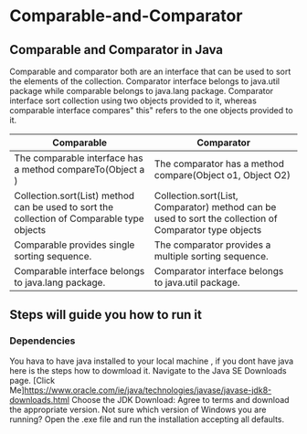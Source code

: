 # Comparable-and-Comparator

## Comparable and Comparator in Java

Comparable and comparator both are an interface that can be used to sort the elements of the collection. Comparator interface belongs to java.util package while comparable belongs to java.lang package. Comparator interface sort collection using two objects provided to it, whereas comparable interface compares" this" refers to the one objects provided to it.

Comparable | Comparator
------------ | -------------
The comparable interface has a method compareTo(Object a ) | The comparator has a method compare(Object o1, Object O2) 
Collection.sort(List) method can be used to sort the collection of Comparable type objects | Collection.sort(List, Comparator) method can be used to sort the collection of Comparator type objects
Comparable provides single sorting sequence.|The comparator provides a multiple sorting sequence.
Comparable interface belongs to java.lang package.|Comparator interface belongs to java.util package.

## Steps will guide you how to run it 

### Dependencies
You hava to have java installed to your local machine , if you dont have java here is the steps how to dowmload it.
Navigate to the Java SE Downloads page. [Click Me]https://www.oracle.com/ie/java/technologies/javase/javase-jdk8-downloads.html
Choose the JDK Download:
Agree to terms and download the appropriate version. Not sure which version of Windows you are running?
Open the .exe file and run the installation accepting all defaults.
